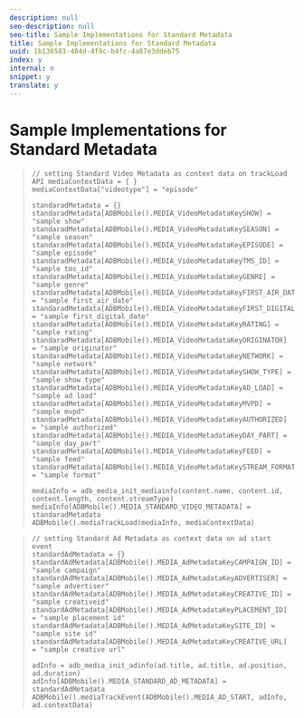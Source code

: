 ```yaml
---
description: null
seo-description: null
seo-title: Sample Implementations for Standard Metadata
title: Sample Implementations for Standard Metadata
uuid: 1b136583-404d-4f9c-b4fc-4a87e3ddeb75
index: y
internal: n
snippet: y
translate: y
---
```


# Sample Implementations for Standard Metadata


>
>```
>// setting Standard Video Metadata as context data on trackLoad API mediaContextData = { }
>mediaContextData["videotype"] = "episode"
>
>standaradMetadata = {} standaradMetadata[ADBMobile().MEDIA_VideoMetadataKeySHOW] = "sample show" 
>standaradMetadata[ADBMobile().MEDIA_VideoMetadataKeySEASON] = "sample season" 
>standaradMetadata[ADBMobile().MEDIA_VideoMetadataKeyEPISODE] = "sample episode" 
>standaradMetadata[ADBMobile().MEDIA_VideoMetadataKeyTMS_ID] = "sample tms_id" 
>standaradMetadata[ADBMobile().MEDIA_VideoMetadataKeyGENRE] = "sample genre"
>standaradMetadata[ADBMobile().MEDIA_VideoMetadataKeyFIRST_AIR_DATE] = "sample first_air_date" 
>standaradMetadata[ADBMobile().MEDIA_VideoMetadataKeyFIRST_DIGITAL_DATE] = "sample first_digital_date" 
>standaradMetadata[ADBMobile().MEDIA_VideoMetadataKeyRATING] = "sample rating" 
>standaradMetadata[ADBMobile().MEDIA_VideoMetadataKeyORIGINATOR] = "sample originator" 
>standaradMetadata[ADBMobile().MEDIA_VideoMetadataKeyNETWORK] = "sample network" 
>standaradMetadata[ADBMobile().MEDIA_VideoMetadataKeySHOW_TYPE] = "sample show type" 
>standaradMetadata[ADBMobile().MEDIA_VideoMetadataKeyAD_LOAD] = "sample ad load" 
>standaradMetadata[ADBMobile().MEDIA_VideoMetadataKeyMVPD] = "sample mvpd" 
>standaradMetadata[ADBMobile().MEDIA_VideoMetadataKeyAUTHORIZED] = "sample authorized" 
>standaradMetadata[ADBMobile().MEDIA_VideoMetadataKeyDAY_PART] = "sample day_part" 
>standaradMetadata[ADBMobile().MEDIA_VideoMetadataKeyFEED] = "sample feed" 
>standaradMetadata[ADBMobile().MEDIA_VideoMetadataKeySTREAM_FORMAT] = "sample format"
>
>mediaInfo = adb_media_init_mediainfo(content.name, content.id, content.length, content.streamType) 
>mediaInfo[ADBMobile().MEDIA_STANDARD_VIDEO_METADATA] = standaradMetadata 
>ADBMobile().mediaTrackLoad(mediaInfo, mediaContextData)
>
>```


>
>```
>// setting Standard Ad Metadata as context data on ad start event
>standardAdMetadata = {} 
>standardAdMetadata[ADBMobile().MEDIA_AdMetadataKeyCAMPAIGN_ID] = "sample campaign" 
>standardAdMetadata[ADBMobile().MEDIA_AdMetadataKeyADVERTISER] = "sample advertiser" 
>standardAdMetadata[ADBMobile().MEDIA_AdMetadataKeyCREATIVE_ID] = "sample creativeid"
>standardAdMetadata[ADBMobile().MEDIA_AdMetadataKeyPLACEMENT_ID] = "sample placement id" 
>standardAdMetadata[ADBMobile().MEDIA_AdMetadataKeySITE_ID] = "sample site id" 
>standardAdMetadata[ADBMobile().MEDIA_AdMetadataKeyCREATIVE_URL] = "sample creative url"
>
>adInfo = adb_media_init_adinfo(ad.title, ad.title, ad.position, ad.duration) 
>adInfo[ADBMobile().MEDIA_STANDARD_AD_METADATA] = standardAdMetadata 
>ADBMobile().mediaTrackEvent(ADBMobile().MEDIA_AD_START, adInfo, ad.contextData)
>
>```

